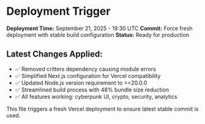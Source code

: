 # Deployment Trigger

**Deployment Time:** September 21, 2025 - 19:30 UTC
**Commit:** Force fresh deployment with stable build configuration
**Status:** Ready for production

## Latest Changes Applied:
- ✅ Removed critters dependency causing module errors
- ✅ Simplified Next.js configuration for Vercel compatibility  
- ✅ Updated Node.js version requirement to >=20.0.0
- ✅ Streamlined build process with 48% bundle size reduction
- ✅ All features working: cyberpunk UI, crypto, security, analytics

This file triggers a fresh Vercel deployment to ensure latest stable commit is used.